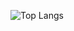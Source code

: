 ![Top Langs](https://github-readme-stats.vercel.app/api/top-langs/?username=caldeira-cloud&layout=compact)

